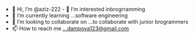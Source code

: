 - 👋 Hi, I’m @aziz-222 - 👀 I’m interested inbrogrramming
- 🌱 I’m currently learning ...software engineering
- 💞️ I’m looking to collaborate on ...to collaborate with junior brogrammers
- 📫 How to reach me ...dampoya123@gmail.com

<!---
aziz-222/aziz-222 is a ✨ special ✨ repository because its `README.md` (this file) appears on your GitHub profile.
You can click the Preview link to take a look at your changes.
--->
